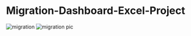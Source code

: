 # Migration-Dashboard-Excel-Project
![migration](https://github.com/user-attachments/assets/47a79487-1aa1-4603-a5f2-a704e5b3d428)   ![migration pic](https://github.com/user-attachments/assets/5afeb80d-9643-45bb-8e07-72ba5792af39)

